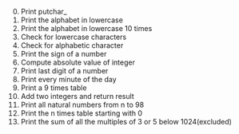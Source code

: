 0. Print putchar_
1. Print the alphabet in lowercase
2. Print the alphabet in lowercase 10 times
3. Check for lowercase characters
4. Check for alphabetic character
5. Print the sign of a number
6. Compute absolute value of integer
7. Print last digit of a number
8. Print every minute of the day
9. Print a 9 times table
10. Add two integers and return result
11. Print all natural numbers from n to 98
100. Print the n times table starting with 0
101. Print the sum of all the multiples of 3 or 5 below 1024(excluded)
